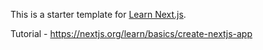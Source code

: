 This is a starter template for [Learn Next.js](https://nextjs.org/learn).

Tutorial - https://nextjs.org/learn/basics/create-nextjs-app

